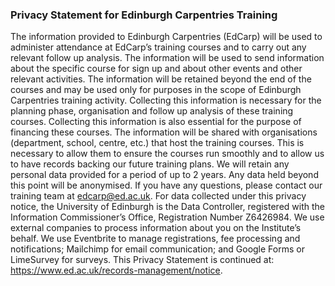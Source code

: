 ### Privacy Statement for Edinburgh Carpentries Training

The information provided to Edinburgh Carpentries (EdCarp) will be used to administer attendance at EdCarp’s training courses and to carry out any relevant follow up analysis. The information will be used to send information about the specific course for sign up and about other events and other relevant activities. The information will be retained beyond the end of the courses and may be used only for purposes in the scope of Edinburgh Carpentries training activity.
Collecting this information is necessary for the planning phase, organisation and follow up analysis of these training courses. Collecting this information is also essential for the purpose of financing these courses.
The information will be shared with organisations (department, school, centre, etc.) that host the training courses. This is necessary to allow them to ensure the courses run smoothly and to allow us to have records backing our future training plans.
We will retain any personal data provided for a period of up to 2 years. Any data held beyond this point will be anonymised.
If you have any questions, please contact our training team at edcarp@ed.ac.uk.
For data collected under this privacy notice, the University of Edinburgh is the Data Controller, registered with the Information Commissioner’s Office, Registration Number Z6426984.
We use external companies to process information about you on the Institute’s behalf. We use Eventbrite to manage registrations, fee processing and notifications; Mailchimp for email communication; and Google Forms or LimeSurvey for surveys. 
This Privacy Statement is continued at: https://www.ed.ac.uk/records-management/notice.
